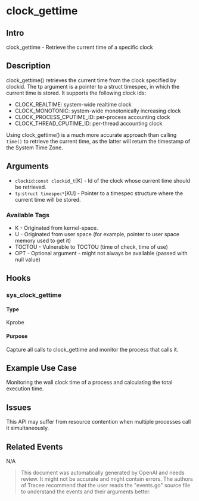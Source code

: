 
# clock_gettime

## Intro
clock_gettime - Retrieve the current time of a specific clock

## Description
clock_gettime() retrieves the current time from the clock specified by clockid. The tp argument is a pointer to a struct timespec, in which the current time is stored. It supports the following clock ids:
- CLOCK_REALTIME: system-wide realtime clock
- CLOCK_MONOTONIC: system-wide monotonically increasing clock
- CLOCK_PROCESS_CPUTIME_ID: per-process accounting clock
- CLOCK_THREAD_CPUTIME_ID: per-thread accounting clock
  
Using clock_gettime() is a much more accurate approach than calling `time()` to retrieve the current time, as the latter will return the timestamp of the System Time Zone.

## Arguments
* `clockid`:`const clockid_t`[K] - Id of the clock whose current time should be retrieved.
* `tp`:`struct timespec*`[KU] - Pointer to a timespec structure where the current time will be stored.

### Available Tags
* K - Originated from kernel-space.
* U - Originated from user space (for example, pointer to user space memory used to get it)
* TOCTOU - Vulnerable to TOCTOU (time of check, time of use)
* OPT - Optional argument - might not always be available (passed with null value)

## Hooks
### sys_clock_gettime
#### Type
Kprobe
#### Purpose
Capture all calls to clock_gettime and monitor the process that calls it.

## Example Use Case
Monitoring the wall clock time of a process and calculating the total execution time.

## Issues
This API may suffer from resource contention when multiple processes call it simultaneously.

## Related Events
N/A

> This document was automatically generated by OpenAI and needs review. It might
> not be accurate and might contain errors. The authors of Tracee recommend that
> the user reads the "events.go" source file to understand the events and their
> arguments better.
